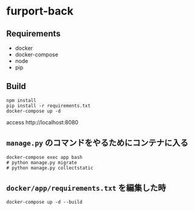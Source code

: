 # furport-back

## Requirements
- docker
- docker-compose
- node
- pip

## Build
```
npm install
pip install -r requirements.txt
docker-compose up -d
```
access http://localhost:8080

## `manage.py` のコマンドをやるためにコンテナに入る
```
docker-compose exec app bash
# python manage.py migrate
# python manage.py collectstatic
```

## `docker/app/requirements.txt` を編集した時
```
docker-compose up -d --build
```